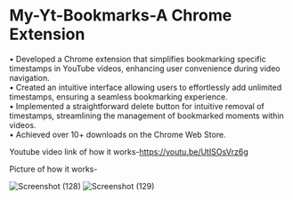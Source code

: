 # My-Yt-Bookmarks-A Chrome Extension

• Developed a Chrome extension that simplifies bookmarking specific timestamps in YouTube videos,
enhancing user convenience during video navigation.
<br/>
• Created an intuitive interface allowing users to effortlessly add unlimited timestamps, ensuring a
seamless bookmarking experience.
<br/>
• Implemented a straightforward delete button for intuitive removal of timestamps, streamlining the
management of bookmarked moments within videos.
<br/>
• Achieved over 10+ downloads on the Chrome Web Store.


Youtube video link of how it works-https://youtu.be/UtISOsVrz6g

Picture of how it works-

![Screenshot (128)](https://user-images.githubusercontent.com/93263133/196045946-744e9cb2-3ae2-4631-a54c-6526564d89c3.png)
![Screenshot (129)](https://user-images.githubusercontent.com/93263133/196045955-f58e8af7-995d-4b54-8d74-e1b43ae87192.png)
